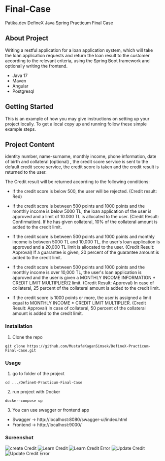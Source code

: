 # Final-Case
 Patika.dev DefineX Java Spring Practicum Final Case


## About Project
Writing a restful application for a loan application system, which will take the loan application requests and return the loan result to the customer according to the relevant criteria, using the Spring Boot framework and optionally writing the frontend.

* Java 17
* Maven
* Angular
* Postgresql

## Getting Started

This is an example of how you may give instructions on setting up your project locally. 
To get a local copy up and running follow these simple example steps.

## Project Content


identity number, name-surname, monthly income, phone information, date of birth and collateral (optional) , the credit score service is sent to the default credit score service, the credit score is taken and the credit result is returned to the user.

The Credit result will be returned according to the following conditions:

* If the credit score is below 500, the user will be rejected. (Credit result: Red)

* If the credit score is between 500 points and 1000 points and the monthly income is below 5000 TL, the loan application of the user is approved and a limit of 10.000 TL is allocated to the user. (Credit Result: Confirmation). If he has given collateral, 10% of the collateral amount is added to the credit limit.

* If the credit score is between 500 points and 1000 points and monthly income is between 5000 TL and 10,000 TL, the user's loan application is approved and a 20,000 TL limit is allocated to the user. (Credit Result: Approval) If a guarantee is given, 20 percent of the guarantee amount is added to the credit limit.

* If the credit score is between 500 points and 1000 points and the monthly income is over 10,000 TL, the user's loan application is approved and the user is given a MONTHLY INCOME INFORMATION * CREDIT LIMIT MULTIPLIER/2 limit. (Credit Result: Approval) In case of collateral, 25 percent of the collateral amount is added to the credit limit.

* If the credit score is 1000 points or more, the user is assigned a limit equal to MONTHLY INCOME * CREDIT LIMIT MULTIPLIER. (Credit Result: Approval) In case of collateral, 50 percent of the collateral amount is added to the credit limit.


### Installation

1. Clone the repo
```
git clone https://github.com/MustafaKaganSimsek/DefineX-Practicum-Final-Case.git
```
### Usage

1. go to folder of the project
```
cd .../DefineX-Practicum-Final-Case
```
2. run project with Docker
```
docker-compose up
```
3. You can use swagger or frontend app

* Swagger -> http://localhost:8080/swagger-ui/index.html
* Frontend -> http://localhost:9000/

### Screenshot
![create Credit](./readme-img/Screenshot_1.jpg)
![Learn Credit](./readme-img/Screenshot_2.jpg)
![Learn Credit Error](./readme-img/Screenshot_3.jpg)
![Update Credit](./readme-img/Screenshot_4.jpg)
![Update Credit Error](./readme-img/Screenshot_5.jpg)

